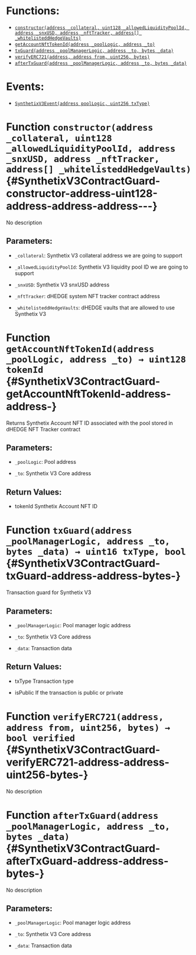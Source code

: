 

# Functions:
- [`constructor(address _collateral, uint128 _allowedLiquidityPoolId, address _snxUSD, address _nftTracker, address[] _whitelisteddHedgeVaults)`](#SynthetixV3ContractGuard-constructor-address-uint128-address-address-address---)
- [`getAccountNftTokenId(address _poolLogic, address _to)`](#SynthetixV3ContractGuard-getAccountNftTokenId-address-address-)
- [`txGuard(address _poolManagerLogic, address _to, bytes _data)`](#SynthetixV3ContractGuard-txGuard-address-address-bytes-)
- [`verifyERC721(address, address from, uint256, bytes)`](#SynthetixV3ContractGuard-verifyERC721-address-address-uint256-bytes-)
- [`afterTxGuard(address _poolManagerLogic, address _to, bytes _data)`](#SynthetixV3ContractGuard-afterTxGuard-address-address-bytes-)

# Events:
- [`SynthetixV3Event(address poolLogic, uint256 txType)`](#SynthetixV3ContractGuard-SynthetixV3Event-address-uint256-)


# Function `constructor(address _collateral, uint128 _allowedLiquidityPoolId, address _snxUSD, address _nftTracker, address[] _whitelisteddHedgeVaults)` {#SynthetixV3ContractGuard-constructor-address-uint128-address-address-address---}
No description

## Parameters:
- `_collateral`: Synthetix V3 collateral address we are going to support

- `_allowedLiquidityPoolId`: Synthetix V3 liquidity pool ID we are going to support

- `_snxUSD`: Synthetix V3 snxUSD address

- `_nftTracker`: dHEDGE system NFT tracker contract address

- `_whitelisteddHedgeVaults`: dHEDGE vaults that are allowed to use Synthetix V3



# Function `getAccountNftTokenId(address _poolLogic, address _to) → uint128 tokenId` {#SynthetixV3ContractGuard-getAccountNftTokenId-address-address-}
Returns Synthetix Account NFT ID associated with the pool stored in dHEDGE NFT Tracker contract


## Parameters:
- `_poolLogic`: Pool address

- `_to`: Synthetix V3 Core address


## Return Values:
- tokenId Synthetix Account NFT ID


# Function `txGuard(address _poolManagerLogic, address _to, bytes _data) → uint16 txType, bool` {#SynthetixV3ContractGuard-txGuard-address-address-bytes-}
Transaction guard for Synthetix V3


## Parameters:
- `_poolManagerLogic`: Pool manager logic address

- `_to`: Synthetix V3 Core address

- `_data`: Transaction data


## Return Values:
- txType Transaction type

- isPublic If the transaction is public or private


# Function `verifyERC721(address, address from, uint256, bytes) → bool verified` {#SynthetixV3ContractGuard-verifyERC721-address-address-uint256-bytes-}
No description






# Function `afterTxGuard(address _poolManagerLogic, address _to, bytes _data)` {#SynthetixV3ContractGuard-afterTxGuard-address-address-bytes-}
No description

## Parameters:
- `_poolManagerLogic`: Pool manager logic address

- `_to`: Synthetix V3 Core address

- `_data`: Transaction data







